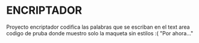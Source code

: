 # ENCRIPTADOR
Proyecto encriptador 
codifica las palabras que se escriban en el text area
codigo de pruba  donde muestro solo la maqueta sin estilos :(   "Por ahora..."
